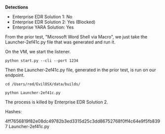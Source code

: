 **Detections**
* Enterprise EDR Solution 1: No
* Enterprise EDR Solution 2: Yes (Blocked)
* Enterprise YARA Solution: Yes

From the prior test, "Microsoft Word Shell via Macro", we just take the Launcher-2ef41c.py file that was generated and run it.

On the VM, we start the listener.

`python start.py --cli --port 1234`

Then the Launcher-2ef41c.py file, generated in the prior test, is run on our endpoint.

`cd /Users/red/EvilOSX/data/builds/`

`python Launcher-2ef41c.py`

The process is killed by Enterprise EDR Solution 2.

Hashes:

4ff7656819f82e08dc49782b3ed3315d25c3dd86752768f0ff4c64e9f5fb8397  Launcher-2ef41c.py
 
